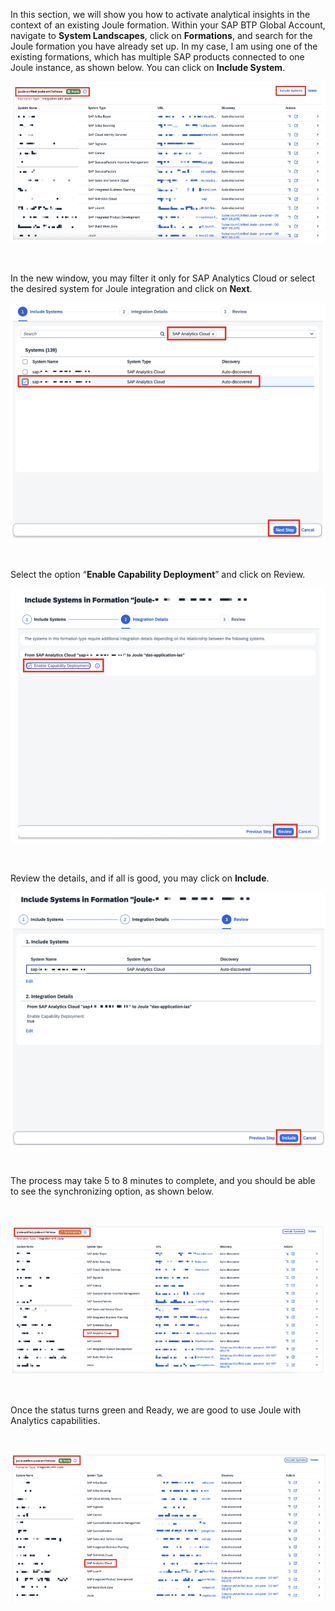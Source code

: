 In this section, we will show you how to activate analytical insights in the context of an existing Joule formation.
Within your SAP BTP Global Account, navigate to <b>System Landscapes</b>, click on <b>Formations</b>, and search for the Joule formation you have already set up. In my case, I am using one of the existing formations, which has multiple SAP products connected to one Joule instance, as shown below. You can click on <b>Include System</b>.
  <br>
<p align="center"> 
<img src="images/3.6.1.png"> 
</p>
<br>
<p align="center" </p>
 
In the new window, you may filter it only for SAP Analytics Cloud or select the desired system for Joule integration and click on <b>Next</b>.
   <br>
<p align="center"> 
<img src="images/3.6.2.png"> 
</p>
<br>
<p align="center" </p>

Select the option “<b>Enable Capability Deployment</b>” and click on Review.
  <br>
<p align="center"> 
<img src="images/3.6.3.png"> 
</p>
<br>
<p align="center" </p>
 
Review the details, and if all is good, you may click on <b>Include</b>.
  <br>
<p align="center"> 
<img src="images/3.6.4.png"> 
</p>
<br>
<p align="center" </p>
 
The process may take 5 to 8 minutes to complete, and you should be able to see the synchronizing option, as shown below. 
 
  <br>
<p align="center"> 
<img src="images/3.6.5.png"> 
</p>
<br>
<p align="center" </p>

Once the status turns green and Ready, we are good to use Joule with Analytics capabilities.
 
  <br>
<p align="center"> 
<img src="images/3.6.6.png"> 
</p>
<br>
<p align="center" </p>



